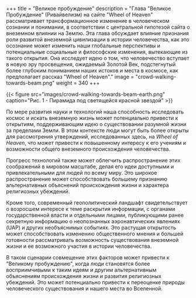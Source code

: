 +++
title = "Великое пробуждение"
description = "Глава \"Великое Пробуждение\" (Ривайвелизм) на сайте \"Wheel of Heaven\" рассматривает трансформационное изменение в человеческом сознании и понимании, в соответствии с центральной гипотезой сайта о внеземном влиянии на Землю. Эта глава обсуждает влияние признания роли развитой внеземной цивилизации в истории человечества, как это осознание может изменить наши глобальные перспективы и потенциальные социальные и философские изменения, вытекающие из такого открытия. Она исследует идею о том, что человечество вступает в новую эру просвещения, ожидаемый Золотой Век, подстегнутый более глубоким пониманием наших истоков и места в космосе, как предполагает рассказ \"Wheel of Heaven\"."
image = "crowd-walking-towards-beam.png"
weight = 340
+++

{{< figure src="images/crowd-walking-towards-beam-earth.png" caption="Рис. 1 - Пирамида под светящейся красной звездой" >}}

По мере развития науки и технологий наша способность исследовать космос и искать внеземную жизнь может потенциально привести к открытиям, поддерживающим идею о существовании разумной жизни за пределами Земли. В этом контексте люди могут быть более открыты для рассмотрения утверждений, исследованных здесь, на _Wheel of Heaven_, что может привести к повышенному интересу к его учениям и возможности общего внеземного происхождения человечества.

Прогресс технологий также может облегчить распространение этих соображений в мировом масштабе, делая его идеи доступными и привлекательными для людей по всему миру. Это широкое распространение может способствовать большему признанию альтернативных объяснений происхождения жизни и характера религиозных убеждений.

Кроме того, современный геополитический ландшафт свидетельствует о возросшем интересе к теме раскрытия информации, с органами государственной власти и отдельными лицами, публикующими ранее секретную информацию о неопознанных аэронавтических явлениях (UAP) и других необъяснимых событиях. Это растущая открытость может способствовать изменению общественного мнения и большей готовности рассматривать возможность существования внеземной жизни и ее возможного участия в истории человечества.

В таком сценарии совмещение этих факторов может привести к "Великому пробуждению", когда люди становятся более восприимчивыми к таким идеям и другим альтернативным объяснениям происхождения жизни и развития религиозных убеждений. Это может потенциально привести к переоценке природы человеческого существования и нашего места во Вселенной.